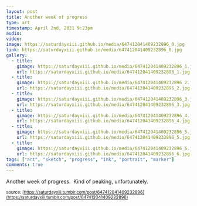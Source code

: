 ```yaml
---
layout: post
title: Another week of progress 
type: art
timestamp: April 2nd, 2021 9:23pm
audio: 
video: 
image: https://saturdayxiii.github.io/media/647412041409232896_0.jpg
link: https://saturdayxiii.github.io/media/647412041409232896_0.jpg
gallery:
  - title: 
    gimage: https://saturdayxiii.github.io/media/647412041409232896_1.jpg
    url: https://saturdayxiii.github.io/media/647412041409232896_1.jpg
  - title: 
    gimage: https://saturdayxiii.github.io/media/647412041409232896_2.jpg
    url: https://saturdayxiii.github.io/media/647412041409232896_2.jpg
  - title: 
    gimage: https://saturdayxiii.github.io/media/647412041409232896_3.jpg
    url: https://saturdayxiii.github.io/media/647412041409232896_3.jpg
  - title: 
    gimage: https://saturdayxiii.github.io/media/647412041409232896_4.jpg
    url: https://saturdayxiii.github.io/media/647412041409232896_4.jpg
  - title: 
    gimage: https://saturdayxiii.github.io/media/647412041409232896_5.jpg
    url: https://saturdayxiii.github.io/media/647412041409232896_5.jpg
  - title: 
    gimage: https://saturdayxiii.github.io/media/647412041409232896_6.jpg
    url: https://saturdayxiii.github.io/media/647412041409232896_6.jpg
tags: ["art", "sketch", "progress", "ink", "portrait", "marker"]
comments: true
---
```

Another week of progress.  Kind of peaking, unfortunately.

<small>source: [https://saturdayxiii.tumblr.com/post/647412041409232896](https://saturdayxiii.tumblr.com/post/647412041409232896)</small>